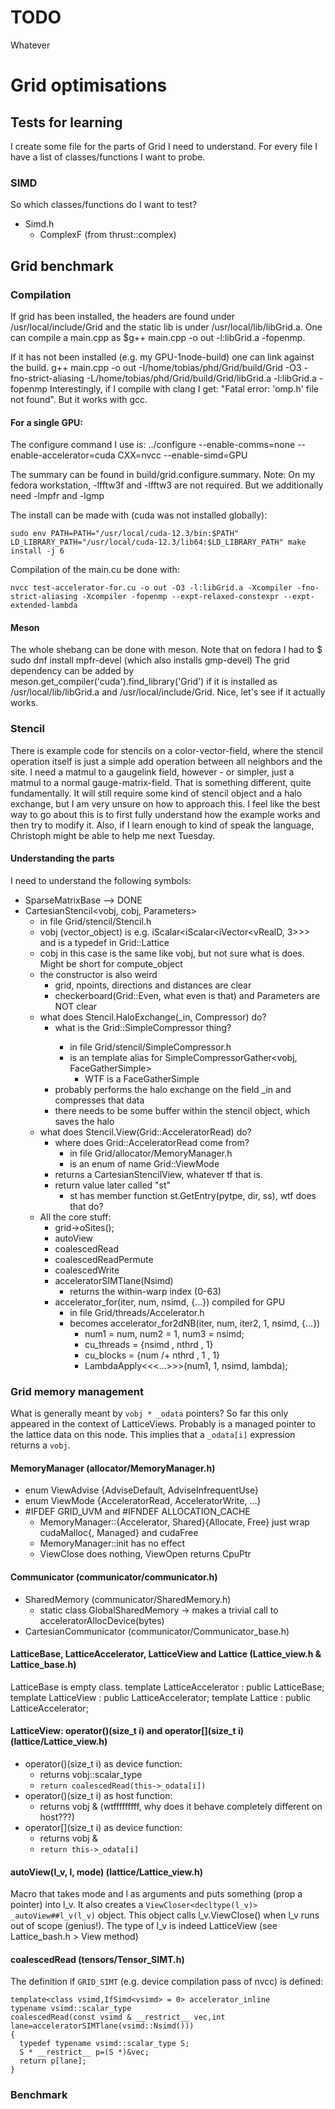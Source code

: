 # TODO
Whatever

# Grid optimisations

## Tests for learning

I create some file for the parts of Grid I need to understand.
For every file I have a list of classes/functions I want to probe.

### SIMD
So which classes/functions do I want to test?
- Simd.h
    - ComplexF (from thrust::complex<RealF>)




## Grid benchmark

### Compilation

If grid has been installed, the headers are found under /usr/local/include/Grid and the static lib is under /usr/local/lib/libGrid.a.
One can compile a main.cpp as $g++ main.cpp -o out -l:libGrid.a -fopenmp.

If it has not been installed (e.g. my GPU-1node-build) one can link against the build.
g++ main.cpp -o out -I/home/tobias/phd/Grid/build/Grid -O3 -fno-strict-aliasing -L/home/tobias/phd/Grid/build/Grid/libGrid.a -l:libGrid.a -fopenmp
Interestingly, if I compile with clang I get: "Fatal error: 'omp.h' file not found".
But it works with gcc.

#### For a single GPU:

The configure command I use is:
../configure --enable-comms=none --enable-accelerator=cuda CXX=nvcc --enable-simd=GPU

The summary can be found in build/grid.configure.summary.
Note: On my fedora workstation, -lfftw3f and -lfftw3 are not required.
But we additionally need -lmpfr and -lgmp

The install can be made with (cuda was not installed globally):
```
sudo env PATH=PATH="/usr/local/cuda-12.3/bin:$PATH" LD_LIBRARY_PATH="/usr/local/cuda-12.3/lib64:$LD_LIBRARY_PATH" make install -j 6
```

Compilation of the main.cu be done with:
```
nvcc test-accelerator-for.cu -o out -O3 -l:libGrid.a -Xcompiler -fno-strict-aliasing -Xcompiler -fopenmp --expt-relaxed-constexpr --expt-extended-lambda
```

#### Meson 
The whole shebang can be done with meson.
Note that on fedora I had to $ sudo dnf install mpfr-devel (which also installs gmp-devel)
The grid dependency can be added by meson.get_compiler('cuda').find_library('Grid') if it is installed as /usr/local/lib/libGrid.a and /usr/local/include/Grid.
Nice, let's see if it actually works.

### Stencil

There is example code for stencils on a color-vector-field, where the stencil operation itself is just a simple add operation between all neighbors and the site.
I need a matmul to a gaugelink field, however - or simpler, just a matmul to a normal gauge-matrix-field.
That is something different, quite fundamentally.
It will still require some kind of stencil object and a halo exchange, but I am very unsure on how to approach this.
I feel like the best way to go about this is to first fully understand how the example works and then try to modify it.
Also, if I learn enough to kind of speak the language, Christoph might be able to help me next Tuesday.

#### Understanding the parts

I need to understand the following symbols:

- SparseMatrixBase<Field> --> DONE
- CartesianStencil<vobj, cobj, Parameters>
  - in file Grid/stencil/Stencil.h
  - vobj (vector_object) is e.g. iScalar<iScalar<iVector<vRealD, 3>>> and is a typedef in Grid::Lattice
  - cobj in this case is the same like vobj, but not sure what is does. Might be short for compute_object
  - the constructor is also weird
    - grid, npoints, directions and distances are clear
    - checkerboard(Grid::Even, what even is that) and Parameters are NOT clear
  - what does Stencil.HaloExchange(_in, Compressor) do?
    - what is the Grid::SimpleCompressor<vobj> thing?
      - in file Grid/stencil/SimpleCompressor.h
      - is an template alias for SimpleCompressorGather<vobj, FaceGatherSimple>
        - WTF is a FaceGatherSimple
    - probably performs the halo exchange on the field _in and compresses that data
    - there needs to be some buffer within the stencil object, which saves the halo
  - what does Stencil.View(Grid::AcceleratorRead) do?
    - where does Grid::AcceleratorRead come from?
      - in file Grid/allocator/MemoryManager.h
      - is an enum of name Grid::ViewMode
    - returns a CartesianStencilView, whatever tf that is.
    - return value later called "st"
      - st has member function st.GetEntry(pytpe, dir, ss), wtf does that do?
  - All the core stuff:
    - grid->oSites();
    - autoView
    - coalescedRead
    - coalescedReadPermute
    - coalescedWrite
    - acceleratorSIMTlane(Nsimd)
      - returns the within-warp index (0-63)
    - accelerator_for(iter, num, nsimd, {...}) compiled for GPU
      - in file Grid/threads/Accelerator.h
      - becomes accelerator_for2dNB(iter, num, iter2, 1, nsimd, {...})
        - num1 = num, num2 = 1, num3 = nsimd;
        - cu_threads = {nsimd        , nthrd , 1}
        - cu_blocks  = {num /+ nthrd , 1     , 1}
        - LambdaApply<<<...>>>(num1, 1, nsimd, lambda);

### Grid memory management
What is generally meant by `vobj * _odata` pointers?
So far this only appeared in the context of LatticeViews.
Probably is a managed pointer to the lattice data on this node.
This implies that a `_odata[i]` expression returns a `vobj`.

#### MemoryManager (allocator/MemoryManager.h)
- enum ViewAdvise {AdviseDefault, AdviseInfrequentUse}
- enum ViewMode {AcceleratorRead, AcceleratorWrite, ...}
- #IFDEF GRID_UVM and #IFNDEF ALLOCATION_CACHE
  - MemoryManager::{Accelerator, Shared}{Allocate, Free} just wrap cudaMalloc{, Managed} and cudaFree
  - MemoryManager::init has no effect
  - ViewClose does nothing, ViewOpen returns CpuPtr

#### Communicator (communicator/communicator.h)
- SharedMemory (communicator/SharedMemory.h)
  - static class GlobalSharedMemory -> makes a trivial call to acceleratorAllocDevice(bytes)
- CartesianCommunicator (communicator/Communicator_base.h)

#### LatticeBase, LatticeAccelerator, LatticeView and Lattice (Lattice_view.h & Lattice_base.h)
LatticeBase is empty class.
template<vobj> LatticeAccelerator : public LatticeBase;
template<vobj> LatticeView : public LatticeAccelerator;
template<vobj> Lattice : public LatticeAccelerator;



#### LatticeView: operator()(size_t i) and operator[](size_t i) (lattice/Lattice_view.h)
- operator()(size_t i) as device function:
  - returns vobj::scalar_type
  - `return coalescedRead(this->_odata[i])`
- operator()(size_t i) as host function:
  - returns vobj & (wtfffffffff, why does it behave completely different on host???)
- operator[](size_t i) as device function:
  - returns vobj &
  - `return this->_odata[i]`

#### autoView(l_v, l, mode) (lattice/Lattice_view.h)
Macro that takes mode and l as arguments and puts something (prop a pointer) into l_v.
It also creates a `ViewCloser<decltype(l_v)> _autoView##l_v(l_v)` object.
This object calls l_v.ViewClose() when l_v runs out of scope (genius!).
The type of l_v is indeed LatticeView<vobj> (see Lattice_bash.h > View method)

#### coalescedRead (tensors/Tensor_SIMT.h)
The definition if `GRID_SIMT` (e.g. device compilation pass of nvcc) is defined:
```
template<class vsimd,IfSimd<vsimd> = 0> accelerator_inline
typename vsimd::scalar_type
coalescedRead(const vsimd & __restrict__ vec,int lane=acceleratorSIMTlane(vsimd::Nsimd()))
{
  typedef typename vsimd::scalar_type S;
  S * __restrict__ p=(S *)&vec;
  return p[lane];
}
```

### Benchmark
